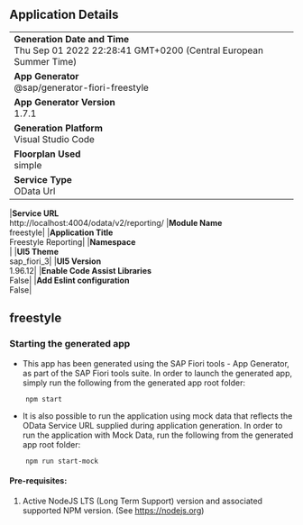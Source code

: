 ## Application Details

|                                                                                                  |
| ------------------------------------------------------------------------------------------------ |
| **Generation Date and Time**<br>Thu Sep 01 2022 22:28:41 GMT+0200 (Central European Summer Time) |
| **App Generator**<br>@sap/generator-fiori-freestyle                                              |
| **App Generator Version**<br>1.7.1                                                               |
| **Generation Platform**<br>Visual Studio Code                                                    |
| **Floorplan Used**<br>simple                                                                     |
| **Service Type**<br>OData Url                                                                    |

|**Service URL**<br>http://localhost:4004/odata/v2/reporting/
|**Module Name**<br>freestyle|
|**Application Title**<br>Freestyle Reporting|
|**Namespace**<br>|
|**UI5 Theme**<br>sap_fiori_3|
|**UI5 Version**<br>1.96.12|
|**Enable Code Assist Libraries**<br>False|
|**Add Eslint configuration**<br>False|

## freestyle

### Starting the generated app

- This app has been generated using the SAP Fiori tools - App Generator, as part of the SAP Fiori tools suite. In order to launch the generated app, simply run the following from the generated app root folder:

```
    npm start
```

- It is also possible to run the application using mock data that reflects the OData Service URL supplied during application generation. In order to run the application with Mock Data, run the following from the generated app root folder:

```
    npm run start-mock
```

#### Pre-requisites:

1. Active NodeJS LTS (Long Term Support) version and associated supported NPM version. (See https://nodejs.org)
